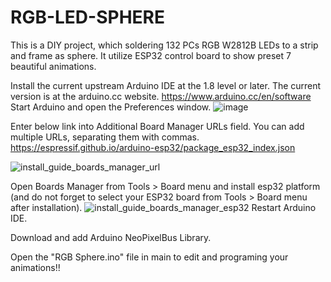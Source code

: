# RGB-LED-SPHERE
This is a DIY project, which soldering 132 PCs RGB W2812B LEDs to a strip and frame as sphere. It utilize ESP32 control board to show preset 7 beautiful animations. 

Install the current upstream Arduino IDE at the 1.8 level or later. The current version is at the arduino.cc website. 
https://www.arduino.cc/en/software
Start Arduino and open the Preferences window.
![image](https://github.com/ellineguo/RGB-LED-SPHERE/assets/53522401/7f86a246-7a71-46ca-803a-51943fe48b29)

Enter below link into Additional Board Manager URLs field. You can add multiple URLs, separating them with commas.
https://espressif.github.io/arduino-esp32/package_esp32_index.json

![install_guide_boards_manager_url](https://github.com/ellineguo/RGB-LED-SPHERE/assets/53522401/4ca43edc-c810-4329-a824-2bae552df7c2)

Open Boards Manager from Tools > Board menu and install esp32 platform (and do not forget to select your ESP32 board from Tools > Board menu after installation).
![install_guide_boards_manager_esp32](https://github.com/ellineguo/RGB-LED-SPHERE/assets/53522401/17a074f1-507b-479e-b59d-8d5a82bf1025)
Restart Arduino IDE.

Download and add Arduino NeoPixelBus Library.

Open the "RGB Sphere.ino" file in main to edit and programing your animations!!
